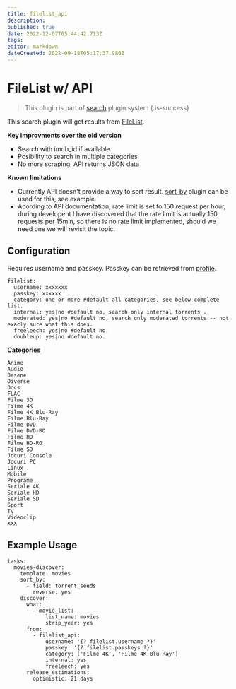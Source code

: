 ```yaml
---
title: filelist_api
description: 
published: true
date: 2022-12-07T05:44:42.713Z
tags: 
editor: markdown
dateCreated: 2022-09-18T05:17:37.986Z
---
```


# FileList w/ API
> This plugin is part of [search](/Plugins/Searches) plugin system
{.is-success}

This search plugin will get results from [FileList](https://filelist.io).

**Key improvments over the old version**
* Search with imdb_id if available
* Posibility to search in multiple categories
* No more scraping, API returns JSON data

**Known limitations**
* Currently API doesn't provide a way to sort result. [sort_by](https://flexget.com/Plugins/sort_by) plugin can be used for this, see example.
* Acording to API documentation, rate limit is set to 150 request per hour, during developent I have discovered that the rate limit is actually 150 requests per 15min, so there is no rate limit implemented, should we need one we will revisit the topic.

## Configuration
Requires username and passkey. Passkey can be retrieved from [profile](https://filelist.io/my.php).

```
filelist:
  username: xxxxxxx
  passkey: xxxxxx
  category: one or more #default all categories, see below complete list.
  internal: yes|no #default no, search only internal torrents .
  moderated: yes|no #default no, search only moderated torrents -- not exacly sure what this does.
  freeleech: yes|no #default no.
  doubleup: yes|no #default no.
```

**Categories**
```
Anime 
Audio 
Desene
Diverse
Docs
FLAC
Filme 3D
Filme 4K
Filme 4K Blu-Ray
Filme Blu-Ray
Filme DVD
Filme DVD-RO
Filme HD
Filme HD-RO
Filme SD
Jocuri Console
Jocuri PC
Linux
Mobile
Programe
Seriale 4K
Seriale HD
Seriale SD
Sport
TV
Videoclip
XXX
```
## Example Usage

```
tasks:
  movies-discover:
    template: movies
    sort_by:
      - field: torrent_seeds
        reverse: yes    
    discover:
      what:
        - movie_list: 
            list_name: movies
            strip_year: yes
      from:
        - filelist_api: 
            username: '{? filelist.username ?}'
            passkey: '{? filelist.passkeys ?}'
            category: ['Filme 4K', 'Filme 4K Blu-Ray']
            internal: yes
            freeleech: yes
      release_estimations:
        optimistic: 21 days
```